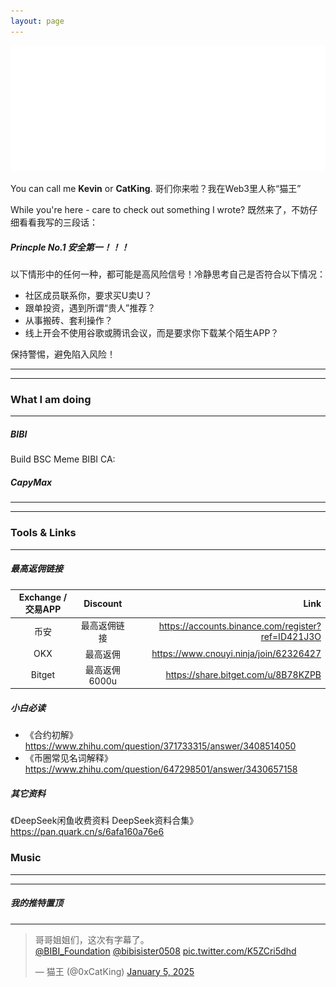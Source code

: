 ```yaml
---
layout: page
---
```


<img src="images/cover_flag.png" class="">

You can call me **Kevin** or **CatKing**.
哥们你来啦？我在Web3里人称“猫王”

While you're here - care to check out something I wrote?
既然来了，不妨仔细看看我写的三段话：

##### Princple No.1 安全第一！！！
以下情形中的任何一种，都可能是高风险信号！冷静思考自己是否符合以下情况：
- 社区成员联系你，要求买U卖U？
- 跟单投资，遇到所谓“贵人”推荐？
- 从事搬砖、套利操作？
- 线上开会不使用谷歌或腾讯会议，而是要求你下载某个陌生APP？

保持警惕，避免陷入风险！

---
---
### What I am doing
---
##### BIBI
Build BSC Meme BIBI
CA:
##### CapyMax

---
---
### Tools & Links
---
##### 最高返佣链接

|  Exchange / 交易APP | Discount | Link |
| :---:        |    :----:   |          ---: |
| 币安 | 最高返佣链接 |  <https://accounts.binance.com/register?ref=ID421J3O> |
| OKX | 最高返佣 | <https://www.cnouyi.ninja/join/62326427> |
| Bitget | 最高返佣6000u | <https://share.bitget.com/u/8B78KZPB> |

##### 小白必读
- 《合约初解》<https://www.zhihu.com/question/371733315/answer/3408514050>
- 《币圈常见名词解释》<https://www.zhihu.com/question/647298501/answer/3430657158>

##### 其它资料
《DeepSeek闲鱼收费资料 DeepSeek资料合集》<https://pan.quark.cn/s/6afa160a76e6>

### Music
---
---
##### 我的推特置顶
---
<blockquote class="twitter-tweet"><p lang="zh" dir="ltr">哥哥姐姐们，这次有字幕了。<br> <a href="https://twitter.com/BIBI_Foundation?ref_src=twsrc%5Etfw">@BIBI_Foundation</a> <a href="https://twitter.com/bibisister0508?ref_src=twsrc%5Etfw">@bibisister0508</a> <a href="https://t.co/K5ZCri5dhd">pic.twitter.com/K5ZCri5dhd</a></p>&mdash; 猫王 (@0xCatKing) <a href="https://twitter.com/0xCatKing/status/1875928560726381027?ref_src=twsrc%5Etfw">January 5, 2025</a></blockquote> <script async src="https://platform.twitter.com/widgets.js" charset="utf-8"></script>
